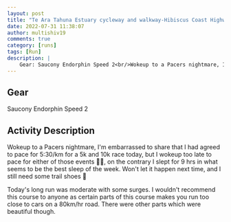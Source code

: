 ```yaml
---
layout: post
title: "Te Ara Tahuna Estuary cycleway and walkway-Hibiscus Coast Highway-Weranui Road - Long Run with Surges"
date: 2022-07-31 11:38:07
author: multishiv19
comments: true
category: [runs]
tags: [Run]
description: |
    Gear: Saucony Endorphin Speed 2<br/>Wokeup to a Pacers nightmare, I'm embarrassed to share that I had agreed to pace for 5:30/km for a 5k and 10k race today, but I wokeup too late to pace for either of those events 🤦‍♂️, on the contrary I slept for 9 hrs in what seems to be the best sleep of the week.<br/>Won't let it happen next time, and I still need some trail shoes 🧐<br/><br/>Today's long run was moderate with some surges. I wouldn't recommend this course to anyone as certain parts of this course makes you run too close to cars on a 80km/hr road. There were other parts which were beautiful though. 
---
```


## Gear
Saucony Endorphin Speed 2

## Activity Description
Wokeup to a Pacers nightmare, I'm embarrassed to share that I had agreed to pace for 5:30/km for a 5k and 10k race today, but I wokeup too late to pace for either of those events 🤦‍♂️, on the contrary I slept for 9 hrs in what seems to be the best sleep of the week.
Won't let it happen next time, and I still need some trail shoes 🧐

Today's long run was moderate with some surges. I wouldn't recommend this course to anyone as certain parts of this course makes you run too close to cars on a 80km/hr road. There were other parts which were beautiful though. 


<div width='100%' class='strava-embed-placeholder' data-embed-type='activity' data-embed-id='7556538333'></div>
<script src='https://strava-embeds.com/embed.js'></script>
